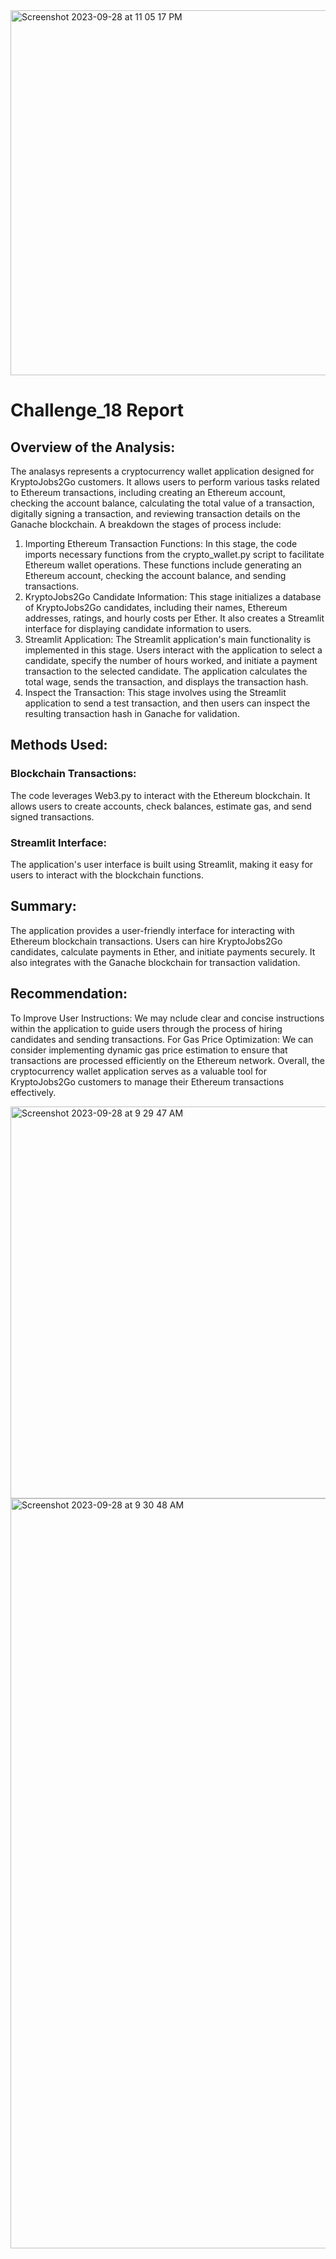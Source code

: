 
<img width="584" alt="Screenshot 2023-09-28 at 11 05 17 PM" src="https://github.com/P4RASTOO/Challenge_19/assets/132952512/0dc013a0-c05f-4f75-a6b9-3b5b45bf1cf8">

# Challenge_18 Report
## Overview of the Analysis:
The analasys represents a cryptocurrency wallet application designed for KryptoJobs2Go customers. It allows users to perform various tasks related to Ethereum transactions, including creating an Ethereum account, checking the account balance, calculating the total value of a transaction, digitally signing a transaction, and reviewing transaction details on the Ganache blockchain. A breakdown the stages of process include:

1)   Importing Ethereum Transaction Functions: In this stage, the code imports necessary functions from the crypto_wallet.py script to facilitate Ethereum wallet operations. These functions include generating an Ethereum account, checking the account balance, and sending transactions.
2)   KryptoJobs2Go Candidate Information: This stage initializes a database of KryptoJobs2Go candidates, including their names, Ethereum addresses, ratings, and hourly costs per Ether. It also creates a Streamlit interface for displaying candidate information to users.
3)   Streamlit Application: The Streamlit application's main functionality is implemented in this stage. Users interact with the application to select a candidate, specify the number of hours worked, and initiate a payment transaction to the selected candidate. The application calculates the total wage, sends the transaction, and displays the transaction hash.
4)   Inspect the Transaction: This stage involves using the Streamlit application to send a test transaction, and then users can inspect the resulting transaction hash in Ganache for validation.

## Methods Used:
### Blockchain Transactions:
The code leverages Web3.py to interact with the Ethereum blockchain. It allows users to create accounts, check balances, estimate gas, and send signed transactions.
### Streamlit Interface: 
The application's user interface is built using Streamlit, making it easy for users to interact with the blockchain functions.

## Summary:
The application provides a user-friendly interface for interacting with Ethereum blockchain transactions. Users can hire KryptoJobs2Go candidates, calculate payments in Ether, and initiate payments securely. It also integrates with the Ganache blockchain for transaction validation.

## Recommendation:
To Improve User Instructions: We may nclude clear and concise instructions within the application to guide users through the process of hiring candidates and sending transactions.
For Gas Price Optimization: We can consider implementing dynamic gas price estimation to ensure that transactions are processed efficiently on the Ethereum network.
Overall, the cryptocurrency wallet application serves as a valuable tool for KryptoJobs2Go customers to manage their Ethereum transactions effectively.






<img width="627" alt="Screenshot 2023-09-28 at 9 29 47 AM" src="https://github.com/P4RASTOO/Challenge_19/assets/132952512/5c571afc-88d0-4acd-bac6-bcd56e9c0183">
<img width="1200" alt="Screenshot 2023-09-28 at 9 30 48 AM" src="https://github.com/P4RASTOO/Challenge_19/assets/132952512/5ed61ad8-589c-458e-b214-2c43e0435e90">
